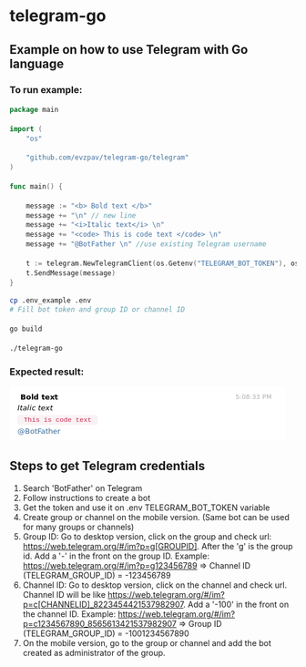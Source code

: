 # telegram-go

## Example on how to use Telegram with Go language

### To run example:

```go
package main

import (
	"os"

	"github.com/evzpav/telegram-go/telegram"
)

func main() {

	message := "<b> Bold text </b>"
	message += "\n" // new line
	message += "<i>Italic text</i> \n"
	message += "<code> This is code text </code> \n"
	message += "@BotFather \n" //use existing Telegram username

	t := telegram.NewTelegramClient(os.Getenv("TELEGRAM_BOT_TOKEN"), os.Getenv("TELEGRAM_GROUP_ID"))
	t.SendMessage(message)
}

```

```bash
cp .env_example .env
# Fill bot token and group ID or channel ID

go build

./telegram-go

```
### Expected result:
![telegram-example](example-result.png "Expected result")


## Steps to get Telegram credentials
1) Search 'BotFather' on Telegram
2) Follow instructions to create a bot
3) Get the token and use it on .env TELEGRAM_BOT_TOKEN variable
4) Create group or channel on the mobile version. (Same bot can be used for many groups or channels)
5) Group ID: Go to desktop version, click on the group and check url: https://web.telegram.org/#/im?p=g[GROUPID]. After the 'g' is the group id. Add a '-' in the front on the group ID. Example: https://web.telegram.org/#/im?p=g123456789 => Channel ID (TELEGRAM_GROUP_ID) = -123456789
6) Channel ID: Go to desktop version, click on the channel and check url. Channel ID will be like https://web.telegram.org/#/im?p=c[CHANNELID]_8223454421537982907. Add a '-100' in the front on the channel ID. Example: https://web.telegram.org/#/im?p=c1234567890_8565613421537982907 => Group ID (TELEGRAM_GROUP_ID) = -1001234567890
7) On the mobile version, go to the group or channel and add the bot created as administrator of the group.